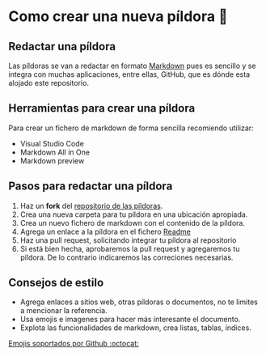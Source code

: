 
# Como crear una nueva píldora :pill:

## Redactar una píldora

Las píldoras se van a redactar en formato [Markdown](https://markdown.es/) pues es sencillo y se integra con muchas aplicaciones, entre ellas, GitHub, que es dónde esta alojado este repositorio.

## Herramientas para crear una píldora

Para crear un fichero de markdown de forma sencilla recomiendo utilizar:

- Visual Studio Code
- Markdown All in One
- Markdown preview

## Pasos para redactar una píldora

1. Haz un **fork**  del [repositorio de las píldoras](https://github.com/FPTxurdinagaDAM/pildoras).
2. Crea una nueva carpeta para tu píldora en una ubicación apropiada.
3. Crea un nuevo fichero de markdown con el contenido de la píldora.
4. Agrega un enlace a la píldora en el fichero [Readme](../README.md)
5. Haz una pull request, solicitando integrar tu píldora al repositorio
6. Si está bien hecha, aprobaremos la pull request y agregaremos tu píldora. De lo contrario indicaremos las correciones necesarias.


## Consejos de estilo

- Agrega enlaces a sitios web, otras píldoras o documentos, no te limites a mencionar la referencia.
- Usa emojis e imagenes para hacer más interesante el documento.
- Explota las funcionalidades de markdown, crea listas, tablas, índices.

[Emojis soportados por Github :octocat:](https://gist.github.com/rxaviers/7360908)